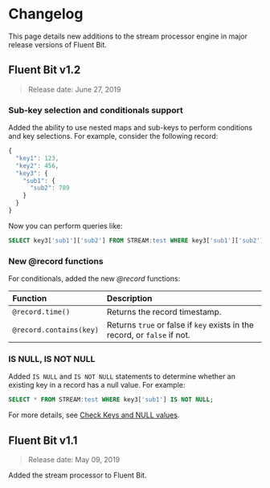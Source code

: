 # Changelog

This page details new additions to the stream processor engine in major release versions of Fluent Bit.

## Fluent Bit v1.2

> Release date: June 27, 2019

### Sub-key selection and conditionals support

Added the ability to use nested maps and sub-keys to perform conditions and key selections. For example, consider the following record:

```javascript
{
  "key1": 123,
  "key2": 456,
  "key3": {
    "sub1": {
      "sub2": 789
    }
  }
}
```

Now you can perform queries like:

```sql
SELECT key3['sub1']['sub2'] FROM STREAM:test WHERE key3['sub1']['sub2'] = 789;
```

### New @record functions

For conditionals, added the new _@record_ functions:

| Function | Description |
| :--- | :--- |
| `@record.time()` | Returns the record timestamp. |
| `@record.contains(key)` | Returns `true` or false if `key` exists in the record, or `false` if not. |

### IS NULL, IS NOT NULL

Added `IS NULL` and `IS NOT NULL` statements to determine whether an existing key in a record has a null value. For example:

```sql
SELECT * FROM STREAM:test WHERE key3['sub1'] IS NOT NULL;
```

For more details, see [Check Keys and NULL values](../stream-processing/getting-started/check-keys-null-values.md).

## Fluent Bit v1.1

> Release date: May 09, 2019

Added the stream processor to Fluent Bit.
